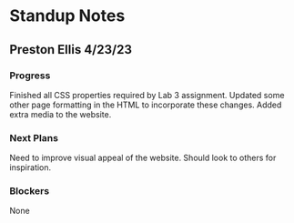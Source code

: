 # Standup Notes
## Preston Ellis 4/23/23
### Progress
Finished all CSS properties required by Lab 3 assignment. Updated some other page formatting in the HTML to incorporate these changes. Added extra media to the website.
### Next Plans
Need to improve visual appeal of the website. Should look to others for inspiration.
### Blockers
None